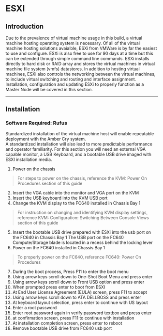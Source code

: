 # ESXI
## Introduction

Due to the prevalence of virtual machine usage in this build, a virtual machine hosting operating system is necessary.
Of all of the virtual machine hosting solutions avaialble, ESXi from VMWare is by far the easiest to use and configure.
ESXi is also free to use for 90 days at a time but this can be extended through simple command line commands.
ESXi installs directly to hard disk or RAID array and stores the virtual machines in virtual machine file system (vmfs) datastores.
In addition to hosting virtual machines, ESXi also controls the networking between the virtual machines, to include virtual switching and routing and interface assignment.
Installation, configuration and updating ESXi to properly function as a Master Node will be covered in this section.

---

## Installation
### Software Required: Rufus
Standardized installation of the virtual machine host will enable repeatable deployment with the Amber Cry system.  
A standardized installation will also lead to more predictable performance and operator familiarity. 
For this section you will need an external VGA capable monitor, a USB Keyboard, and a bootable USB drive imaged with ESXI installation media.

1. Power on the chassis
> For steps to power on the chassis, reference the KVM: Power On Procedures section of this guide
2. Insert the VGA cable into the monitor and VGA port on the KVM
3. Insert the USB keyboard into the KVM USB port
4. Change the KVM display to the FC640 installed in Chassis Bay 1
> For instruction on changing and identifying KVM display settings, reference KVM: Configuration: Switching Between Console Views section of this guide
5. Insert the bootable USB drive prepared with ESXi into the usb port on the FC640 in Chassis Bay 1
   The USB port on the FC640 Compute/Storage blade is located in a recess behind the locking lever
6. Power on the FC640 installed in Chassis Bay 1
> To properly power on the FC640, reference FC640: Power On Procedures
7. During the boot process, Press F11 to enter the boot menu
8. Using arrow keys scroll down to One-Shot Boot Menu and press enter
9. Using arrow keys scroll down to Front USB option and press enter
10. When prompted press enter to boot from ESXI
11. At End User License Agreement (EULA) screen, press F11 to accept
12. Using arrow keys scroll down to ATA DELLBOSS and press enter
13. At keyboard layout selection, press enter to continue with US layout
14. Enter a root password 
15. Enter root password again in verify password textbox and press enter
16. at confirmation screen, press F11 to continue with installation
17. At installation completion screen, press enter to reboot
18. Remove bootable USB drive from FC640 usb port
